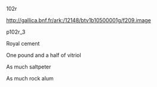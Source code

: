 102r

http://gallica.bnf.fr/ark:/12148/btv1b10500001g/f209.image

p102r_3

Royal cement

One pound and a half of vitriol

As much saltpeter

As much rock alum
